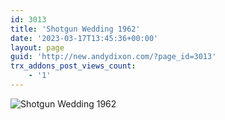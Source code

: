 ```yaml
---
id: 3013
title: 'Shotgun Wedding 1962'
date: '2023-03-17T13:45:36+00:00'
layout: page
guid: 'http://new.andydixon.com/?page_id=3013'
trx_addons_post_views_count:
    - '1'
---
```


![Shotgun Wedding 1962](https://i0.wp.com/assets.g8x2.ldn.idrivee2-23.com/posters/Shotgun%20Wedding%201962%2001.jpg?w=1200&ssl=1 "Shotgun Wedding 1962")